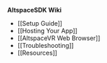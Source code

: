 **AltspaceSDK Wiki**
* [[Setup Guide]]
* [[Hosting Your App]]
* [[AltspaceVR Web Browser]]
* [[Troubleshooting]]
* [[Resources]]